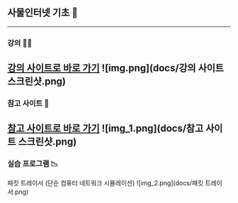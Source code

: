 ## 사물인터넷 기초 🛜

---
### 강의 👨‍🏫
[강의 사이트로 바로 가기](
https://www.inflearn.com/course/%EC%82%AC%EB%AC%BC%EC%9D%B8%ED%84%B0%EB%84%B7-%EA%B8%B0%EC%B4%88-%EC%8B%9C%EC%8A%A4%EC%BD%94)
![img.png](docs/강의 사이트 스크린샷.png)
---
### 참고 사이트 📄
[참고 사이트로 바로 가기](https://www.netacad.com/)
![img_1.png](docs/참고 사이트 스크린샷.png)
---
### 실습 프로그램 📉
패킷 트레이서 (단순 컴퓨터 네트워크 시뮬레이션)
![img_2.png](docs/패킷 트레이서.png)